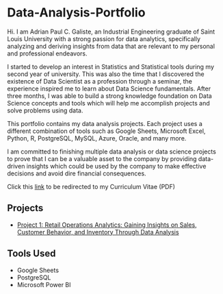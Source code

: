 # Data-Analysis-Portfolio

Hi. I am Adrian Paul C. Galiste, an Industrial Engineering graduate of Saint Louis University with a strong passion for data analytics, specifically analyzing and deriving insights from data that are relevant to my personal and professional endeavors. 

I started to develop an interest in Statistics and Statistical tools during my second year of university. This was also the time that I discovered the existence of Data Scientist as a profession through a seminar, the experience inspired me to learn about Data Science fundamentals. After three months, I was able to build a strong knowledge foundation on Data Science concepts and tools which will help me accomplish projects and solve problems using data.

This portfolio contains my data analysis projects. Each project uses a different combination of tools such as Google Sheets, Microsoft Excel, Python, R, PostgreSQL, MySQL, Azure, Oracle, and many more.

I am committed to finishing multiple data analysis or data science projects to prove that I can be a valuable asset to the company by providing data-driven insights which could be used by the company to make effective decisions and avoid dire financial consequences. 

Click this [link](assets/GALISTEADRIANPAUL_RESUME.pdf) to be redirected to my Curriculum Vitae (PDF)

## Projects

* [Project 1: Retail Operations Analytics: Gaining Insights on Sales, Customer Behavior, and Inventory Through Data Analysis](project-1(Retail))


## Tools Used
* Google Sheets
* PostgreSQL
* Microsoft Power BI
